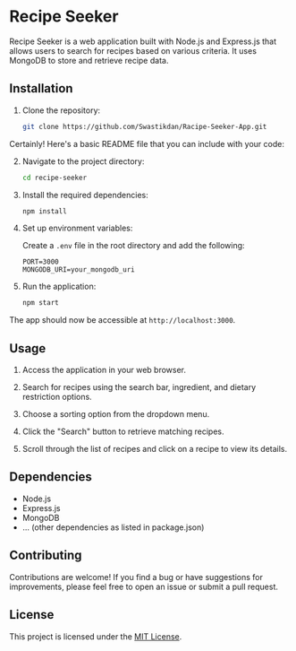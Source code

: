 # Recipe Seeker

Recipe Seeker is a web application built with Node.js and Express.js that allows users to search for recipes based on various criteria. It uses MongoDB to store and retrieve recipe data.

## Installation

1. Clone the repository:

   ```sh
   git clone https://github.com/Swastikdan/Racipe-Seeker-App.git
Certainly! Here's a basic README file that you can include with your code:


2. Navigate to the project directory:

   ```sh
   cd recipe-seeker
   ```

3. Install the required dependencies:

   ```sh
   npm install
   ```

4. Set up environment variables:

   Create a `.env` file in the root directory and add the following:

   ```
   PORT=3000
   MONGODB_URI=your_mongodb_uri
   ```

5. Run the application:

   ```sh
   npm start
   ```

The app should now be accessible at `http://localhost:3000`.

## Usage

1. Access the application in your web browser.

2. Search for recipes using the search bar, ingredient, and dietary restriction options.

3. Choose a sorting option from the dropdown menu.

4. Click the "Search" button to retrieve matching recipes.

5. Scroll through the list of recipes and click on a recipe to view its details.

## Dependencies

- Node.js
- Express.js
- MongoDB
- ... (other dependencies as listed in package.json)

## Contributing

Contributions are welcome! If you find a bug or have suggestions for improvements, please feel free to open an issue or submit a pull request.

## License

This project is licensed under the [MIT License](LICENSE). 
